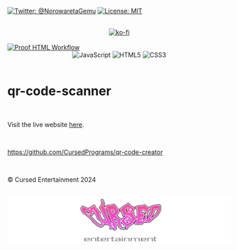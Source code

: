 [![Twitter: @NorowaretaGemu](https://img.shields.io/badge/X-@NorowaretaGemu-blue.svg?style=flat)](https://x.com/NorowaretaGemu)
[![License: MIT](https://img.shields.io/badge/License-MIT-yellow.svg)](https://opensource.org/licenses/MIT)
  
  <br>
<div align="center">
  <a href="https://ko-fi.com/cursedentertainment">
    <img src="https://ko-fi.com/img/githubbutton_sm.svg" alt="ko-fi" style="width: 20%;"/>
  </a>
</div>
  <br>

<a href="https://github.com/CursedPrograms/qr-code-scanner/actions/workflows/proof-html.yml">
    <img class="workflow-badge workflow-success" src="https://github.com/CursedPrograms/qr-code-scanner/actions/workflows/proof-html.yml/badge.svg" alt="Proof HTML Workflow">
</a>
<br>
<div align="center">
  <img alt="JavaScript" src="https://img.shields.io/badge/javascript%20-%23323330.svg?&style=for-the-badge&logo=javascript&logoColor=white"/>
  <img alt="HTML5" src="https://img.shields.io/badge/html5%20-%23323330.svg?&style=for-the-badge&logo=html5&logoColor=white"/>
  <img alt="CSS3" src="https://img.shields.io/badge/css3%20-%23323330.svg?&style=for-the-badge&logo=css3&logoColor=white"/>
</div>
<br>

# qr-code-scanner

<br>

Visit the live website [here](https://cursedprograms.github.io/qr-code-scanner/).

<br>

https://github.com/CursedPrograms/qr-code-creator

<br>

© Cursed Entertainment 2024

<br>
<a href="https://cursed-entertainment.itch.io/" target="_blank">
    <img src="https://github.com/CursedPrograms/cursedentertainment/raw/main/images/logos/logo-wide-grey.png"
        alt="CursedEntertainment Logo">
</a>
